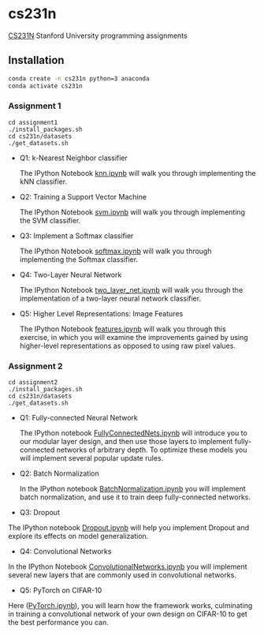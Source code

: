 # cs231n
[CS231N](http://cs231n.stanford.edu/2019/syllabus.html) Stanford University programming assignments

## Installation
```bash
conda create -n cs231n python=3 anaconda
conda activate cs231n
```
### Assignment 1
```
cd assignment1
./install_packages.sh
cd cs231n/datasets
./get_datasets.sh
```
- Q1: k-Nearest Neighbor classifier

  The IPython Notebook [knn.ipynb](https://github.com/RuslanAgishev/cs231n/blob/master/assignment1/knn.ipynb)
  will walk you through implementing the kNN classifier.
  
- Q2: Training a Support Vector Machine

  The IPython Notebook [svm.ipynb](https://github.com/RuslanAgishev/cs231n/tree/master/assignment1/svm.ipynb)
  will walk you through implementing the SVM classifier.
  
- Q3: Implement a Softmax classifier

  The IPython Notebook [softmax.ipynb](https://github.com/RuslanAgishev/cs231n/tree/master/assignment1/softmax.ipynb)
  will walk you through implementing the Softmax classifier.
  
- Q4: Two-Layer Neural Network

  The IPython Notebook [two_layer_net.ipynb](https://github.com/RuslanAgishev/cs231n/tree/master/assignment1/two_layer_net.ipynb)
  will walk you through the implementation of a two-layer neural network classifier.
  
- Q5: Higher Level Representations: Image Features

  The IPython Notebook [features.ipynb](https://github.com/RuslanAgishev/cs231n/tree/master/assignment1/features.ipynb)
  will walk you through this exercise, in which you will examine the improvements gained
  by    using higher-level representations as opposed to using raw pixel values.


### Assignment 2
```
cd assignment2
./install_packages.sh
cd cs231n/datasets
./get_datasets.sh
```

- Q1: Fully-connected Neural Network

  The IPython notebook [FullyConnectedNets.ipynb](https://github.com/RuslanAgishev/cs231n/blob/master/assignment2/FullyConnectedNets.ipynb)
  will introduce you to our modular layer design, and then use those layers to
  implement fully-connected networks of arbitrary depth. To optimize these models you will implement several popular update
  rules.
  
- Q2: Batch Normalization

  In the IPython notebook [BatchNormalization.ipynb](https://github.com/RuslanAgishev/cs231n/blob/master/assignment2/BatchNormalization.ipynb)
  you will implement batch normalization, and use it to train deep fully-connected networks.

- Q3: Dropout

The IPython notebook [Dropout.ipynb](https://github.com/RuslanAgishev/cs231n/blob/master/assignment2/Dropout.ipynb) will help you implement Dropout and explore its effects on model generalization.

- Q4: Convolutional Networks

In the IPython Notebook [ConvolutionalNetworks.ipynb](https://github.com/RuslanAgishev/cs231n/blob/master/assignment2/ConvolutionalNetworks.ipynb) you will implement several new layers that are commonly used in convolutional networks.

- Q5: PyTorch on CIFAR-10

Here ([PyTorch.ipynb](https://github.com/RuslanAgishev/cs231n/blob/master/assignment2/PyTorch.ipynb)), you will learn how the framework works, culminating in training a convolutional network of your own design on CIFAR-10 to get the best performance you can.
